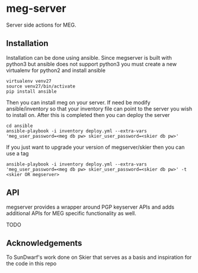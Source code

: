 # meg-server
Server side actions for MEG.

## Installation
Installation can be done using ansible. Since megserver is built with python3 but
ansible does not support python3 you must create a new virtualenv for python2 and
install ansible

    virtualenv venv27
    source venv27/bin/activate
    pip install ansible

Then you can install meg on your server. If need be modify ansible/inventory so
that your inventory file can point to the server you wish to install on. After this
is completed then you can deploy the server

    cd ansible
    ansible-playbook -i inventory deploy.yml --extra-vars 'meg_user_password=<meg db pw> skier_user_password=<skier db pw>'

If you just want to upgrade your version of megserver/skier then you can use a tag

    ansible-playbook -i inventory deploy.yml --extra-vars 'meg_user_password=<meg db pw> skier_user_password=<skier db pw>' -t <skier OR megserver>

## API
megserver provides a wrapper around PGP keyserver APIs and adds additional APIs for
MEG specific functionality as well.

TODO

## Acknowledgements
To SunDwarf's work done on Skier that serves as a basis and inspiration for
the code in this repo
